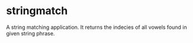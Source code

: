 # stringmatch
A string matching application. It returns the indecies of all vowels found in given string phrase. 
